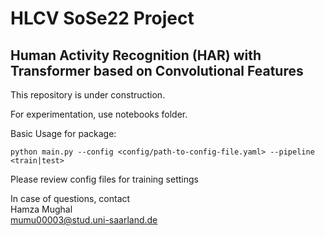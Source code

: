 # HLCV SoSe22 Project
## Human Activity Recognition (HAR) with Transformer based on Convolutional Features

This repository is under construction.

For experimentation, use notebooks folder.

Basic Usage for package:

```python main.py --config <config/path-to-config-file.yaml> --pipeline <train|test>```

Please review config files for training settings


In case of questions, contact <br>
Hamza Mughal<br>
mumu00003@stud.uni-saarland.de



